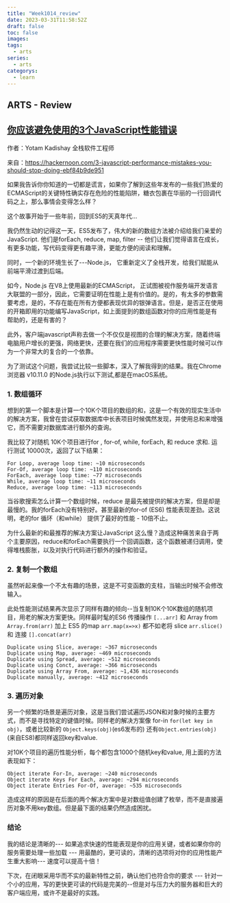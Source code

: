 ```yaml
---
title: "Week1014_review"
date: 2023-03-31T11:58:52Z
draft: false 
toc: false
images:
tags:
  - arts 
series:
  - arts 
categorys:
  - learn 
---
```


## ARTS - Review
## [你应该避免使用的3个JavaScript性能错误](https://hackernoon.com/3-javascript-performance-mistakes-you-should-stop-doing-ebf84b9de951)

作者：Yotam Kadishay 
全栈软件工程师 

来自：https://hackernoon.com/3-javascript-performance-mistakes-you-should-stop-doing-ebf84b9de951


如果我告诉你你知道的一切都是谎言，如果你了解到这些年发布的一些我们热爱的ECMAScript的关键特性确实存在危险的性能陷阱，糖衣包裹在华丽的一行回调代码之上，那么事情会变得怎么样？

这个故事开始于一些年前，回到ES5的天真年代...

我仍然生动的记得这一天，ES5发布了，伟大的新的数组方法被介绍给我们亲爱的JavaScript. 他们是forEach, reduce, map, filter -- 他们让我们觉得语言在成长，有更多功能，写代码变得更有趣平滑，更能方便的阅读和理解。

同时，一个新的环境生长了---Node.js， 它重新定义了全栈开发，给我们赋能从前端平滑过渡到后端。

如今，Node.js 在V8上使用最新的ECMAScript， 正试图被视作服务端开发语言大联盟的一部分，因此，它需要证明在性能上是有价值的。是的，有太多的参数需要考虑，是的，不存在能在所有方便都表现优异的银弹语言。但是，是否正在使用的开箱即用的功能编写JavaScript，如上面提到的数组函数对你的应用性能是有帮助的，还是有害的？

此外，客户端javascript声称去做一个不仅仅是视图的合理的解决方案，随着终端电脑用户增长的更强，网络更快，还要在我们的应用程序需要更快性能时候可以作为一个非常大的复合的一个依靠。

为了测试这个问题，我尝试比较一些脚本，深入了解我得到的结果。我在Chrome浏览器 v10.11.0 的Node.js执行以下测试,都是在macOS系统。

### 1. 数组循环
想到的第一个脚本是计算一个10K个项目的数组的和，这是一个有效的现实生活中的解决方案，我曾在尝试获取数据库中长表项目时候偶然发现，并使用总和来增强它，而不需要对数据库进行额外的查询。

我比较了对随机 10K个项目进行for , for-of, while, forEach, 和 reduce 求和. 运行测试 10000次，返回了以下结果：

```
For Loop, average loop time: ~10 microseconds
For-Of, average loop time: ~110 microseconds
ForEach, average loop time: ~77 microseconds
While, average loop time: ~11 microseconds
Reduce, average loop time: ~113 microseconds

```

当谷歌搜索怎么计算一个数组时候，reduce 是最先被提供的解决方案，但是却是最慢的。我的forEach没有特别好。甚至最新的for-of (ES6) 性能表现差劲。这说明，老的for 循环（和while） 提供了最好的性能 - 10倍不止。

为什么最新的和最推荐的解决方案让JavaScript 这么慢？造成这种痛苦来自于两个主要原因，reduce和forEach需要执行一个回调函数，这个函数被递归调用，使得堆栈膨胀，以及对执行代码进行额外的操作和验证。

### 2. 复制一个数组

虽然听起来像一个不太有趣的场景，这是不可变函数的支柱，当输出时候不会修改输入。

此处性能测试结果再次显示了同样有趣的倾向--当复制10K个10K数组的随机项目，用老的解决方案更快。同样最时髦的ES6 传播操作 `[...arr]` 和 Array from `Array.from(arr)` 加上 ES5 的map `arr.map(x=>x)` 都不如老将 slice `arr.slice()` 和 连接 `[].concat(arr)`

```
Duplicate using Slice, average: ~367 microseconds
Duplicate using Map, average: ~469 microseconds
Duplicate using Spread, average: ~512 microseconds
Duplicate using Conct, average: ~366 microseconds
Duplicate using Array From, average: ~1,436 microseconds
Duplicate manually, average: ~412 microseconds
```

### 3. 遍历对象

另一个频繁的场景是遍历对象，这是当我们尝试遍历JSON和对象时候的主要方式，而不是寻找特定的键值时候。同样老的解决方案像 for-in `for(let key in obj)`，或者比较新的 `Object.keys(obj)`(es6发布的) 还有`Object.entries(obj)`(来自ES8)都同样返回key和value.

对10K个项目的遍历性能分析，每个都包含1000个随机key和value, 用上面的方法表现如下：

```
Object iterate For-In, average: ~240 microseconds
Object iterate Keys For Each, average: ~294 microseconds
Object iterate Entries For-Of, average: ~535 microseconds

```
造成这样的原因是在后面的两个解决方案中是对数组值创建了枚举，而不是直接遍历对象不用key数组。但是最下面的结果仍然造成困扰。

### 结论

我的结论是清晰的--- 如果追求快速的性能表现是你的应用关键，或者如果你你的服务需要处理一些加载 --- 用最酷的，更可读的，清晰的选项将对你的应用性能产生重大影响--- 速度可以提高十倍！

下次，在闭眼采用华而不实的最新特性之前，确认他们也符合你的要求 --- 针对一个小的应用，写的更快更可读的代码是完美的--但是对与压力大的服务器和巨大的客户端应用，或许不是最好的实践。